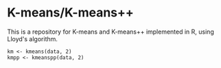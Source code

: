 # K-means/K-means++

This is a repository for K-means and K-means++ implemented in R, using Lloyd's algorithm.

    km <- kmeans(data, 2)
    kmpp <- kmeanspp(data, 2)
